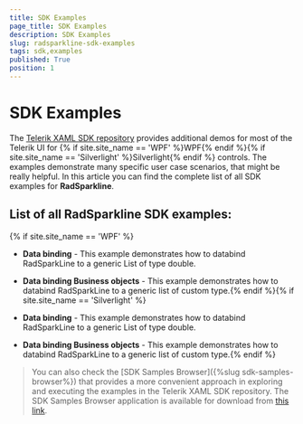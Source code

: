 ```yaml
---
title: SDK Examples
page_title: SDK Examples
description: SDK Examples
slug: radsparkline-sdk-examples
tags: sdk,examples
published: True
position: 1
---
```


# SDK Examples



The [Telerik XAML SDK repository](https://github.com/telerik/xaml-sdk/tree/master/) provides additional demos for most of the Telerik UI for {% if site.site_name == 'WPF' %}WPF{% endif %}{% if site.site_name == 'Silverlight' %}Silverlight{% endif %} controls. The examples demonstrate many specific user case scenarios, that might be really helpful. In this article you can find the complete list of all SDK examples for __RadSparkline__.

## List of all RadSparkline SDK examples:
{% if site.site_name == 'WPF' %}

* __Data binding__ - This example demonstrates how to databind RadSparkLine to a generic List of type double.

* __Data binding Business objects__ - This example demonstrates how to databind RadSparkLine to a generic list of custom type.{% endif %}{% if site.site_name == 'Silverlight' %}

* __Data binding__ - This example demonstrates how to databind RadSparkLine to a generic List of type double.

* __Data binding Business objects__ - This example demonstrates how to databind RadSparkLine to a generic list of custom type.{% endif %}

>You can also check the [SDK Samples Browser]({%slug sdk-samples-browser%}) that provides a more convenient approach in exploring and executing the examples in the Telerik XAML SDK repository. The SDK Samples Browser application is available for download from [this link](http://demos.telerik.com/xaml-sdkbrowser/).
